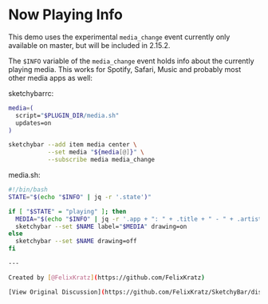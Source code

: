# Now Playing Info
This demo uses the experimental `media_change` event currently only available on master, but will be included in 2.15.2.

The `$INFO` variable of the `media_change` event holds info about the currently playing media. This works for Spotify, Safari, Music and probably most other media apps as well:

sketchybarrc:
```bash
media=(
  script="$PLUGIN_DIR/media.sh"
  updates=on
)

sketchybar --add item media center \
           --set media "${media[@]}" \
           --subscribe media media_change
```

media.sh:
```bash
#!/bin/bash
STATE="$(echo "$INFO" | jq -r '.state')"

if [ "$STATE" = "playing" ]; then
  MEDIA="$(echo "$INFO" | jq -r '.app + ": " + .title + " - " + .artist')"
  sketchybar --set $NAME label="$MEDIA" drawing=on
else
  sketchybar --set $NAME drawing=off
fi

---

Created by [@FelixKratz](https://github.com/FelixKratz)

[View Original Discussion](https://github.com/FelixKratz/SketchyBar/discussions/12#discussioncomment-5730038)
